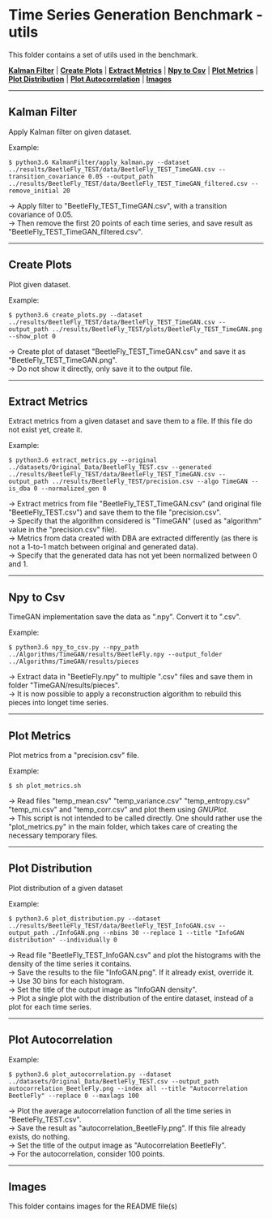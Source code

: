 # Time Series Generation Benchmark - utils

This folder contains a set of utils used in the benchmark.

[**Kalman Filter**](#kalman-filter) | [**Create Plots**](#create-plots) | [**Extract Metrics**](#extract-metrics) | [**Npy to Csv**](#npy-to-csv) | [**Plot Metrics**](#plot-metrics) | [**Plot Distribution**](#plot-distribution) | [**Plot Autocorrelation**](#plot-autocorrelation) | [**Images**](#images)
___

## Kalman Filter


Apply Kalman filter on given dataset.

Example: 
```
$ python3.6 KalmanFilter/apply_kalman.py --dataset ../results/BeetleFly_TEST/data/BeetleFly_TEST_TimeGAN.csv --transition_covariance 0.05 --output_path ../results/BeetleFly_TEST/data/BeetleFly_TEST_TimeGAN_filtered.csv --remove_initial 20
```
&rarr; Apply filter to "BeetleFly\_TEST\_TimeGAN.csv", with a transition covariance of 0.05.  
&rarr; Then remove the first 20 points of each time series, and save result as "BeetleFly\_TEST\_TimeGAN\_filtered.csv".
___

## Create Plots

Plot given dataset.

Example:
```
$ python3.6 create_plots.py --dataset ../results/BeetleFly_TEST/data/BeetleFly_TEST_TimeGAN.csv --output_path ../results/BeetleFly_TEST/plots/BeetleFly_TEST_TimeGAN.png --show_plot 0
```
&rarr; Create plot of dataset "BeetleFly\_TEST\_TimeGAN.csv" and save it as "BeetleFly\_TEST\_TimeGAN.png".  
&rarr; Do not show it directly, only save it to the output file.
___

## Extract Metrics

Extract metrics from a given dataset and save them to a file. If this file do not exist yet, create it.

Example:
```
$ python3.6 extract_metrics.py --original ../datasets/Original_Data/BeetleFly_TEST.csv --generated ../results/BeetleFly_TEST/data/BeetleFly_TEST_TimeGAN.csv --output_path ../results/BeetleFly_TEST/precision.csv --algo TimeGAN --is_dba 0 --normalized_gen 0
```
&rarr; Extract metrics from file "BeetleFly\_TEST\_TimeGAN.csv" (and original file "BeetleFly\_TEST.csv") and save them to the file "precision.csv".  
&rarr; Specify that the algorithm considered is "TimeGAN" (used as "algorithm" value in the "precision.csv" file).  
&rarr; Metrics from data created with DBA are extracted differently (as there is not a 1-to-1 match between original and generated data).  
&rarr; Specify that the generated data has not yet been normalized between 0 and 1.
___

## Npy to Csv

TimeGAN implementation save the data as ".npy". Convert it to ".csv".

Example:
```
$ python3.6 npy_to_csv.py --npy_path ../Algorithms/TimeGAN/results/BeetleFly.npy --output_folder ../Algorithms/TimeGAN/results/pieces
```
&rarr; Extract data in "BeetleFly.npy" to multiple ".csv" files and save them in folder "TimeGAN/results/pieces".  
&rarr; It is now possible to apply a reconstruction algorithm to rebuild this pieces into longet time series.
___

## Plot Metrics

Plot metrics from a "precision.csv" file.

Example:
```
$ sh plot_metrics.sh
```
&rarr; Read files "temp\_mean.csv" "temp\_variance.csv" "temp\_entropy.csv" "temp\_mi.csv" and "temp\_corr.csv" and plot them using _GNUPlot_.  
&rarr; This script is not intended to be called directly. One should rather use the "plot\_metrics.py" in the main folder, which takes care of creating the necessary temporary files.
___

## Plot Distribution

Plot distribution of a given dataset

Example:
```
$ python3.6 plot_distribution.py --dataset ../results/BeetleFly_TEST/data/BeetleFly_TEST_InfoGAN.csv --output_path ./InfoGAN.png --nbins 30 --replace 1 --title "InfoGAN distribution" --individually 0
```
&rarr; Read file "BeetleFly\_TEST\_InfoGAN.csv" and plot the histograms with the density of the time series it contains.  
&rarr; Save the results to the file "InfoGAN.png". If it already exist, override it.  
&rarr; Use 30 bins for each histogram.  
&rarr; Set the title of the output image as "InfoGAN density".  
&rarr; Plot a single plot with the distribution of the entire dataset, instead of a plot for each time series.
___

## Plot Autocorrelation

Example:
```
$ python3.6 plot_autocorrelation.py --dataset ../datasets/Original_Data/BeetleFly_TEST.csv --output_path autocorrelation_BeetleFly.png --index all --title "Autocorrelation BeetleFly" --replace 0 --maxlags 100
```
&rarr; Plot the average autocorrelation function of all the time series in "BeetleFly\_TEST.csv".  
&rarr; Save the result as "autocorrelation\_BeetleFly.png". If this file already exists, do nothing.  
&rarr; Set the title of the output image as "Autocorrelation BeetleFly".  
&rarr; For the autocorrelation, consider 100 points.  
___

## Images

This folder contains images for the README file(s)
